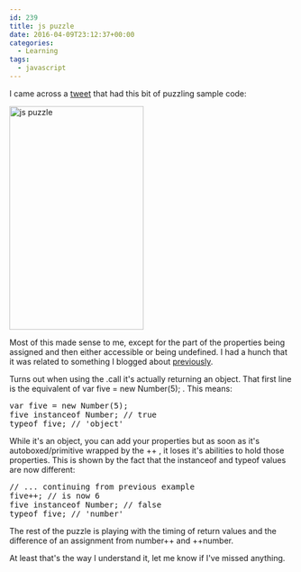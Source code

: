 ```yaml
---
id: 239
title: js puzzle
date: 2016-04-09T23:12:37+00:00
categories:
  - Learning
tags:
  - javascript
---
```


I came across a [tweet](https://twitter.com/weitzelb/status/718623065480019968) that had this bit of puzzling sample code:

<img class="alignnone size-full wp-image-240" src="/wordpress/2016/04/weitzelb_2016-Apr-08.jpg" alt="js puzzle" width="238" height="397" srcset="/wordpress/2016/04/weitzelb_2016-Apr-08.jpg 238w, /wordpress/2016/04/weitzelb_2016-Apr-08-180x300.jpg 180w" sizes="(max-width: 238px) 100vw, 238px" />

Most of this made sense to me, except for the part of the properties being assigned and then either accessible or being undefined. I had a hunch that it was related to something I blogged about [previously](http://sticksnglue.com/be-careful-with-those-primitives-types/).

Turns out when using the <span class="lang:default decode:true crayon-inline ">.call</span> it's actually returning an object. That first line is the equivalent of <span class="lang:default decode:true crayon-inline ">var five = new Number(5);</span> . This means:

<pre class="lang:default decode:true">var five = new Number(5);
five instanceof Number; // true
typeof five; // 'object'</pre>

While it's an object, you can add your properties but as soon as it's autoboxed/primitive wrapped by the <span class="lang:default decode:true crayon-inline ">++</span> , it loses it's abilities to hold those properties. This is shown by the fact that the <span class="lang:default decode:true crayon-inline">instanceof</span> and <span class="lang:default decode:true crayon-inline">typeof</span> values are now different:

<pre class="lang:default decode:true">// ... continuing from previous example
five++; // is now 6
five instanceof Number; // false
typeof five; // 'number'</pre>

The rest of the puzzle is playing with the timing of return values and the difference of an assignment from <span class="lang:default decode:true crayon-inline ">number++</span> and <span class="lang:default decode:true crayon-inline">++number</span>.

At least that's the way I understand it, let me know if I've missed anything.
